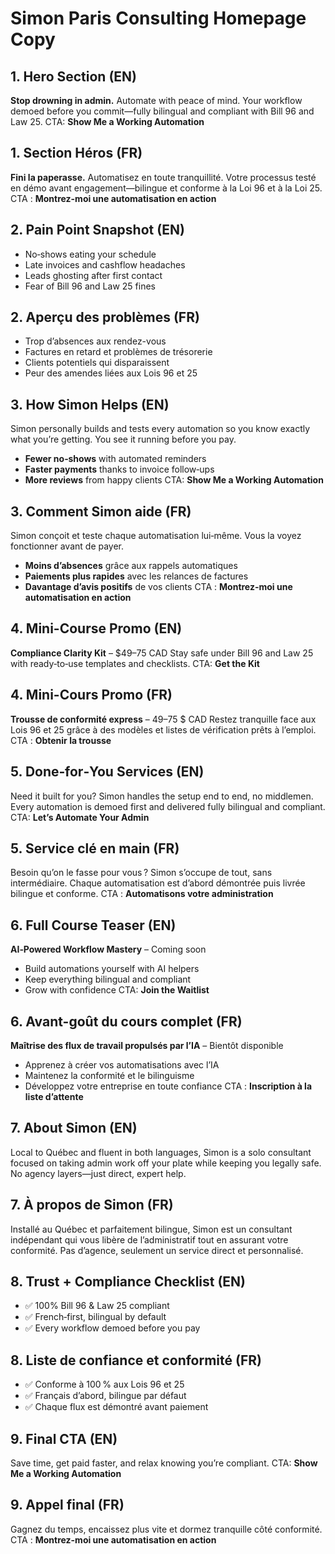 # Simon Paris Consulting Homepage Copy

## 1. Hero Section (EN)
**Stop drowning in admin.** Automate with peace of mind.
Your workflow demoed before you commit—fully bilingual and compliant with Bill 96 and Law 25.
CTA: **Show Me a Working Automation**

## 1. Section Héros (FR)
**Fini la paperasse.** Automatisez en toute tranquillité.
Votre processus testé en démo avant engagement—bilingue et conforme à la Loi 96 et à la Loi 25.
CTA : **Montrez-moi une automatisation en action**

## 2. Pain Point Snapshot (EN)
- No‑shows eating your schedule
- Late invoices and cashflow headaches
- Leads ghosting after first contact
- Fear of Bill 96 and Law 25 fines

## 2. Aperçu des problèmes (FR)
- Trop d’absences aux rendez-vous
- Factures en retard et problèmes de trésorerie
- Clients potentiels qui disparaissent
- Peur des amendes liées aux Lois 96 et 25

## 3. How Simon Helps (EN)
Simon personally builds and tests every automation so you know exactly what you’re getting. You see it running before you pay.
- **Fewer no‑shows** with automated reminders
- **Faster payments** thanks to invoice follow‑ups
- **More reviews** from happy clients
CTA: **Show Me a Working Automation**

## 3. Comment Simon aide (FR)
Simon conçoit et teste chaque automatisation lui‑même. Vous la voyez fonctionner avant de payer.
- **Moins d’absences** grâce aux rappels automatiques
- **Paiements plus rapides** avec les relances de factures
- **Davantage d’avis positifs** de vos clients
CTA : **Montrez-moi une automatisation en action**

## 4. Mini-Course Promo (EN)
**Compliance Clarity Kit** – $49–75 CAD
Stay safe under Bill 96 and Law 25 with ready‑to‑use templates and checklists.
CTA: **Get the Kit**

## 4. Mini-Cours Promo (FR)
**Trousse de conformité express** – 49–75 $ CAD
Restez tranquille face aux Lois 96 et 25 grâce à des modèles et listes de vérification prêts à l’emploi.
CTA : **Obtenir la trousse**

## 5. Done‑for‑You Services (EN)
Need it built for you? Simon handles the setup end to end, no middlemen. Every automation is demoed first and delivered fully bilingual and compliant.
CTA: **Let’s Automate Your Admin**

## 5. Service clé en main (FR)
Besoin qu’on le fasse pour vous ? Simon s’occupe de tout, sans intermédiaire. Chaque automatisation est d’abord démontrée puis livrée bilingue et conforme.
CTA : **Automatisons votre administration**

## 6. Full Course Teaser (EN)
**AI‑Powered Workflow Mastery** – Coming soon
- Build automations yourself with AI helpers
- Keep everything bilingual and compliant
- Grow with confidence
CTA: **Join the Waitlist**

## 6. Avant-goût du cours complet (FR)
**Maîtrise des flux de travail propulsés par l’IA** – Bientôt disponible
- Apprenez à créer vos automatisations avec l’IA
- Maintenez la conformité et le bilinguisme
- Développez votre entreprise en toute confiance
CTA : **Inscription à la liste d’attente**

## 7. About Simon (EN)
Local to Québec and fluent in both languages, Simon is a solo consultant focused on taking admin work off your plate while keeping you legally safe. No agency layers—just direct, expert help.

## 7. À propos de Simon (FR)
Installé au Québec et parfaitement bilingue, Simon est un consultant indépendant qui vous libère de l’administratif tout en assurant votre conformité. Pas d’agence, seulement un service direct et personnalisé.

## 8. Trust + Compliance Checklist (EN)
- ✅ 100% Bill 96 & Law 25 compliant
- ✅ French‑first, bilingual by default
- ✅ Every workflow demoed before you pay

## 8. Liste de confiance et conformité (FR)
- ✅ Conforme à 100 % aux Lois 96 et 25
- ✅ Français d’abord, bilingue par défaut
- ✅ Chaque flux est démontré avant paiement

## 9. Final CTA (EN)
Save time, get paid faster, and relax knowing you’re compliant.
CTA: **Show Me a Working Automation**

## 9. Appel final (FR)
Gagnez du temps, encaissez plus vite et dormez tranquille côté conformité.
CTA : **Montrez-moi une automatisation en action**

